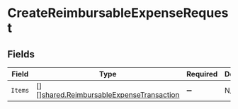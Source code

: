 # CreateReimbursableExpenseRequest


## Fields

| Field                                                                                                     | Type                                                                                                      | Required                                                                                                  | Description                                                                                               |
| --------------------------------------------------------------------------------------------------------- | --------------------------------------------------------------------------------------------------------- | --------------------------------------------------------------------------------------------------------- | --------------------------------------------------------------------------------------------------------- |
| `Items`                                                                                                   | [][][shared.ReimbursableExpenseTransaction](../../../pkg/models/shared/reimbursableexpensetransaction.md) | :heavy_minus_sign:                                                                                        | N/A                                                                                                       |